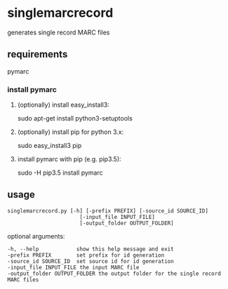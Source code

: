 # singlemarcrecord

generates single record MARC files

## requirements

pymarc

### install pymarc

1. (optionally) install easy_install3:

    sudo apt-get install python3-setuptools

2. (optionally) install pip for python 3.x:

   sudo easy_install3 pip

3. install pymarc with pip (e.g. pip3.5):

   sudo -H pip3.5 install pymarc 

## usage

    singlemarcrecord.py [-h] [-prefix PREFIX] [-source_id SOURCE_ID]
                           [-input_file INPUT_FILE]
                           [-output_folder OUTPUT_FOLDER]

optional arguments:

    -h, --help            show this help message and exit
    -prefix PREFIX        set prefix for id generation
    -source_id SOURCE_ID  set source id for id generation
    -input_file INPUT_FILE the input MARC file
    -output_folder OUTPUT_FOLDER the output folder for the single record MARC files

